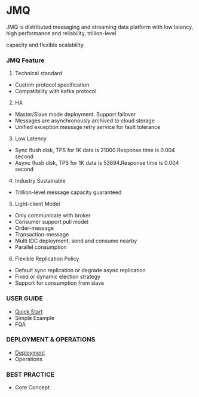JMQ
=================
JMQ is distributed messaging and streaming data platform with low latency, high performance and reliability, trillion-level 

capacity and flexible scalability.


### JMQ Feature ###
  1. Technical standard
   - Custom protocol specification
   - Compatibility with kafka protocol
  2. HA
   - Master/Slave mode deployment. Support failover
   - Messages are asynchronously archived to cloud storage
   - Unified exception message retry service for fault tolerance
  3. Low Latency
   - Sync flush disk, TPS for 1K data is 21000.Response time is 0.004 second
   - Async flush disk, TPS for 1K data is 53894.Response time is 0.004 second
  4. Industry Sustainable
   - Trillion-level message capacity guaranteed 
  5. Light-client Model
   - Only communicate with broker
   - Consumer support pull model
   - Order-message
   - Transaction-message
   - Multi IDC deployment, send and consume nearby
   - Parallel consumption
  6. Flexible Replication Policy
   - Default sync replication or degrade async replication
   - Fixed or dynamic election strategy
   - Support for consumption from slave



### USER GUIDE ###
   -  [Quick Start](QuickStart.md)
   -  Simple Example
   -  FQA 

### DEPLOYMENT & OPERATIONS ###
   - [Deployment](Deployment.md) 
   - Operations 
   
### BEST PRACTICE ###
   - Core Concept

